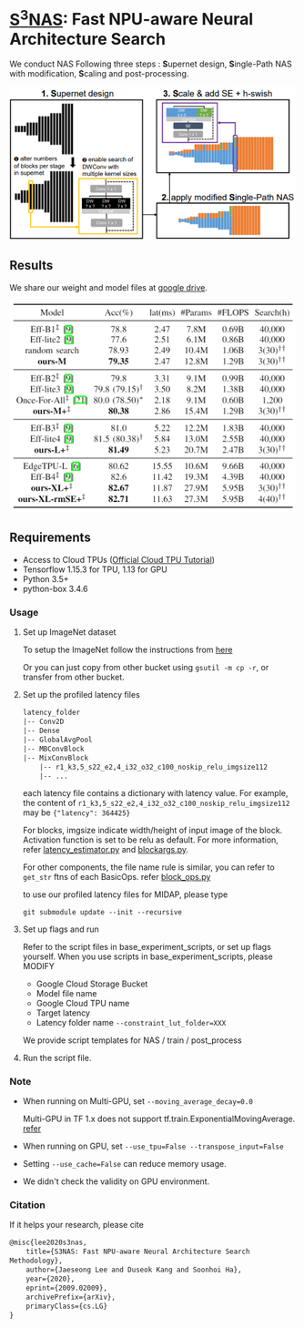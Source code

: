 # [S<sup>3</sup>NAS](https://arxiv.org/abs/2009.02009): Fast NPU-aware Neural Architecture Search
We conduct NAS Following three steps : **S**upernet design, **S**ingle-Path NAS with modification, **S**caling and post-processing.

<p align="center"> <img width=700 src="figures/Overview.png"> </p>


## Results
We share our weight and model files at [google drive](https://drive.google.com/drive/folders/1XcakQe1pgvOFKXruKIeTghWwKnr0Oalr?usp=sharing).

<p align="center"> <img witdh=600 src="figures/perf_comparison.png"> </p>


## Requirements
* Access to Cloud TPUs ([Official Cloud TPU Tutorial](https://cloud.google.com/tpu/docs/tutorials/mnasnet))
* Tensorflow 1.15.3 for TPU, 1.13 for GPU
* Python 3.5+
* python-box 3.4.6

### Usage

1. Set up ImageNet dataset

    To setup the ImageNet follow the instructions from [here](https://cloud.google.com/tpu/docs/imagenet-setup)  
    
    Or you can just copy from other bucket using `gsutil -m cp -r`, or transfer from other bucket.

2. Set up the profiled latency files
    ```
    latency_folder
    |-- Conv2D
    |-- Dense
    |-- GlobalAvgPool
    |-- MBConvBlock
    |-- MixConvBlock
        |-- r1_k3,5_s22_e2,4_i32_o32_c100_noskip_relu_imgsize112
        |-- ...
    ```
    each latency file contains a dictionary with latency value. For example, the content of
    `r1_k3,5_s22_e2,4_i32_o32_c100_noskip_relu_imgsize112` may be `{"latency": 364425}`
    
    For blocks, imgsize indicate width/height of input image of the block. Activation function is set to be relu as default. For more information, refer [latency_estimator.py](graph/latency_estimator.py) and [blockargs.py](graph/blockargs.py).
    
    For other components, the file name rule is similar, you can refer to `get_str` ftns of each BasicOps. refer [block_ops.py](graph/block_ops.py)
    
    to use our profiled latency files for MIDAP, please type
    ```
    git submodule update --init --recursive
   ```
    
3. Set up flags and run

    Refer to the script files in base_experiment_scripts, or set up flags yourself.
    When you use scripts in base_experiment_scripts, please MODIFY
    * Google Cloud Storage Bucket
    * Model file name
    * Google Cloud TPU name
    * Target latency
    * Latency folder name `--constraint_lut_folder=XXX`
    
    We provide script templates for NAS / train / post_process

4. Run the script file.

### Note
* When running on Multi-GPU, set `--moving_average_decay=0.0`
    
    Multi-GPU in TF 1.x does not support tf.train.ExponentialMovingAverage. [refer](https://github.com/tensorflow/tensorflow/issues/27392)

* When running on GPU, set `--use_tpu=False --transpose_input=False`

* Setting `--use_cache=False` can reduce memory usage.

* We didn't check the validity on GPU environment.

### Citation
If it helps your research, please cite
```
@misc{lee2020s3nas,
    title={S3NAS: Fast NPU-aware Neural Architecture Search Methodology},
    author={Jaeseong Lee and Duseok Kang and Soonhoi Ha},
    year={2020},
    eprint={2009.02009},
    archivePrefix={arXiv},
    primaryClass={cs.LG}
}
```
